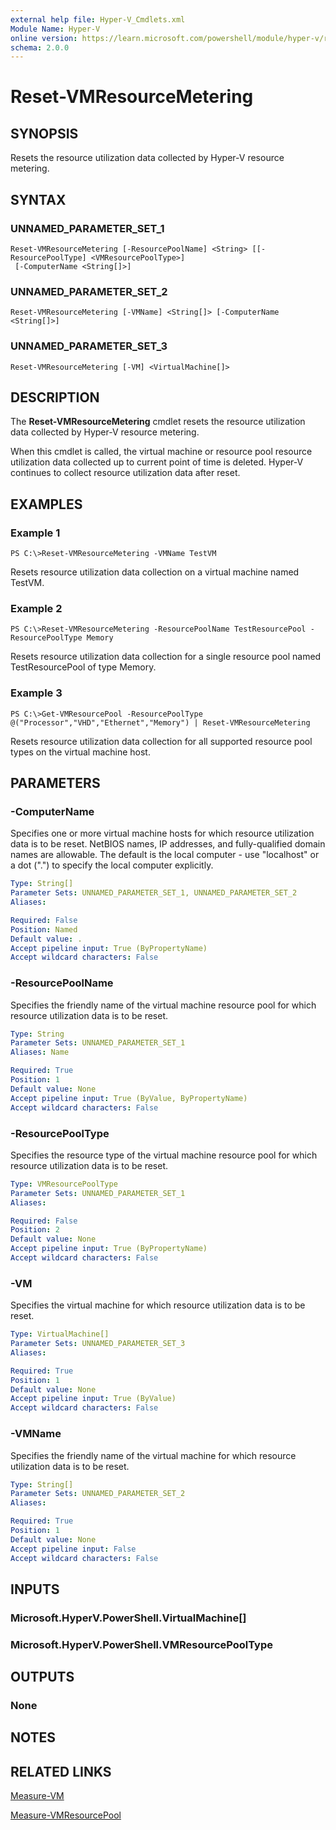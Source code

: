 ```yaml
---
external help file: Hyper-V_Cmdlets.xml
Module Name: Hyper-V
online version: https://learn.microsoft.com/powershell/module/hyper-v/reset-vmresourcemetering?view=windowsserver2012-ps&wt.mc_id=ps-gethelp
schema: 2.0.0
---
```


# Reset-VMResourceMetering

## SYNOPSIS
Resets the resource utilization data collected by Hyper-V resource metering.

## SYNTAX

### UNNAMED_PARAMETER_SET_1
```
Reset-VMResourceMetering [-ResourcePoolName] <String> [[-ResourcePoolType] <VMResourcePoolType>]
 [-ComputerName <String[]>]
```

### UNNAMED_PARAMETER_SET_2
```
Reset-VMResourceMetering [-VMName] <String[]> [-ComputerName <String[]>]
```

### UNNAMED_PARAMETER_SET_3
```
Reset-VMResourceMetering [-VM] <VirtualMachine[]>
```

## DESCRIPTION
The **Reset-VMResourceMetering** cmdlet resets the resource utilization data collected by Hyper-V resource metering.

When this cmdlet is called, the virtual machine or resource pool resource utilization data collected up to current point of time is deleted.
Hyper-V continues to collect resource utilization data after reset.

## EXAMPLES

### Example 1
```
PS C:\>Reset-VMResourceMetering -VMName TestVM
```

Resets resource utilization data collection on a virtual machine named TestVM.

### Example 2
```
PS C:\>Reset-VMResourceMetering -ResourcePoolName TestResourcePool -ResourcePoolType Memory
```

Resets resource utilization data collection for a single resource pool named TestResourcePool of type Memory.

### Example 3
```
PS C:\>Get-VMResourcePool -ResourcePoolType @("Processor","VHD","Ethernet","Memory") | Reset-VMResourceMetering
```

Resets resource utilization data collection for all supported resource pool types on the virtual machine host.

## PARAMETERS

### -ComputerName
Specifies one or more virtual machine hosts for which resource utilization data is to be reset.
NetBIOS names, IP addresses, and fully-qualified domain names are allowable.
The default is the local computer - use "localhost" or a dot (".") to specify the local computer explicitly.

```yaml
Type: String[]
Parameter Sets: UNNAMED_PARAMETER_SET_1, UNNAMED_PARAMETER_SET_2
Aliases: 

Required: False
Position: Named
Default value: .
Accept pipeline input: True (ByPropertyName)
Accept wildcard characters: False
```

### -ResourcePoolName
Specifies the friendly name of the virtual machine resource pool for which resource utilization data is to be reset.

```yaml
Type: String
Parameter Sets: UNNAMED_PARAMETER_SET_1
Aliases: Name

Required: True
Position: 1
Default value: None
Accept pipeline input: True (ByValue, ByPropertyName)
Accept wildcard characters: False
```

### -ResourcePoolType
Specifies the resource type of the virtual machine resource pool for which resource utilization data is to be reset.

```yaml
Type: VMResourcePoolType
Parameter Sets: UNNAMED_PARAMETER_SET_1
Aliases: 

Required: False
Position: 2
Default value: None
Accept pipeline input: True (ByPropertyName)
Accept wildcard characters: False
```

### -VM
Specifies the virtual machine for which resource utilization data is to be reset.

```yaml
Type: VirtualMachine[]
Parameter Sets: UNNAMED_PARAMETER_SET_3
Aliases: 

Required: True
Position: 1
Default value: None
Accept pipeline input: True (ByValue)
Accept wildcard characters: False
```

### -VMName
Specifies the friendly name of the virtual machine for which resource utilization data is to be reset.

```yaml
Type: String[]
Parameter Sets: UNNAMED_PARAMETER_SET_2
Aliases: 

Required: True
Position: 1
Default value: None
Accept pipeline input: False
Accept wildcard characters: False
```

## INPUTS

### Microsoft.HyperV.PowerShell.VirtualMachine[]

### Microsoft.HyperV.PowerShell.VMResourcePoolType

## OUTPUTS

### None

## NOTES

## RELATED LINKS

[Measure-VM](./Measure-VM.md)

[Measure-VMResourcePool](./Measure-VMResourcePool.md)
